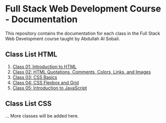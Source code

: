 # Full Stack Web Development Course - Documentation

This repository contains the documentation for each class in the Full Stack Web Development course taught by Abdullah Al Sobail.

## Class List HTML

1. [Class 01: Introduction to HTML](./HTML/Class01/Readme.md)
2. [Class 02: HTML Quotations, Comments, Colors, Links, and Images](./HTML/Class02/Readme.md)
3. [Class 03: CSS Basics](./Class03/README.md)
4. [Class 04: CSS Flexbox and Grid](./Class04/README.md)
5. [Class 05: Introduction to JavaScript](./Class05/README.md)

## Class List CSS
... More classes will be added here.
